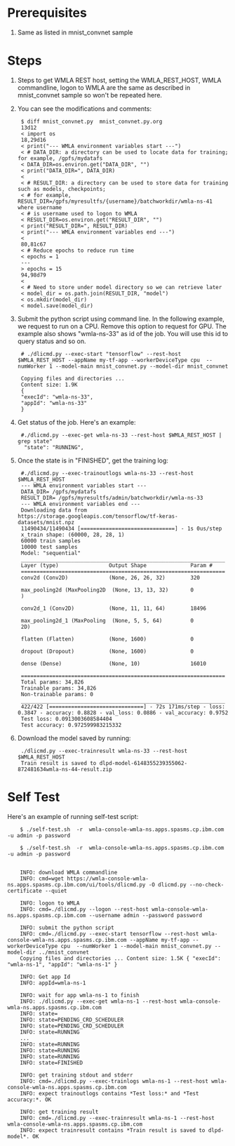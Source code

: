 
# Prerequisites
1. Same as listed in mnist_convnet sample

# Steps
1. Steps to get WMLA REST host, setting the WMLA_REST_HOST, WMLA commandline, logon to WMLA are the same as described in mnist_convnet sample so won't be repeated here.
1. You can see the modifications and comments:

        $ diff mnist_convnet.py  mnist_convnet.py.org
        13d12
        < import os
        18,29d16
        < print("--- WMLA environment variables start ---")
        < # DATA_DIR: a directory can be used to locate data for training; for example, /gpfs/mydatafs
        < DATA_DIR=os.environ.get("DATA_DIR", "")
        < print("DATA_DIR=", DATA_DIR)
        <
        < # RESULT_DIR: a directory can be used to store data for training such as models, checkpoints;
        < # for example, RESULT_DIR=/gpfs/myresultfs/{username}/batchworkdir/wmla-ns-41 where username
        < # is username used to logon to WMLA
        < RESULT_DIR=os.environ.get("RESULT_DIR", "")
        < print("RESULT_DIR=", RESULT_DIR)
        < print("--- WMLA environment variables end ---")
        <
        80,81c67
        < # Reduce epochs to reduce run time
        < epochs = 1
        ---
        > epochs = 15
        94,98d79
        <
        < # Need to store under model directory so we can retrieve later
        < model_dir = os.path.join(RESULT_DIR, "model")
        < os.mkdir(model_dir)
        < model.save(model_dir)


1. Submit the python script using command line. In the following example, we request to run on a CPU. Remove this option to request for GPU. The example also shows "wmla-ns-33" as id of the job. You will use this id to query status and so on.

        # ./dlicmd.py --exec-start "tensorflow" --rest-host $WMLA_REST_HOST --appName my-tf-app --workerDeviceType cpu  --numWorker 1 --model-main mnist_convnet.py --model-dir mnist_convnet

        Copying files and directories ...
        Content size: 1.9K
        {
        "execId": "wmla-ns-33",
        "appId": "wmla-ns-33"
        }


1. Get status of the job. Here's an example:

        #./dlicmd.py --exec-get wmla-ns-33 --rest-host $WMLA_REST_HOST | grep state"
         "state": "RUNNING",


1. Once the state is in "FINISHED", get the training log:

        #./dlicmd.py --exec-trainoutlogs wmla-ns-33 --rest-host $WMLA_REST_HOST
        --- WMLA environment variables start ---
        DATA_DIR= /gpfs/mydatafs
        RESULT_DIR= /gpfs/myresultfs/admin/batchworkdir/wmla-ns-33
        --- WMLA environment variables end ---
        Downloading data from https://storage.googleapis.com/tensorflow/tf-keras-datasets/mnist.npz
        11490434/11490434 [==============================] - 1s 0us/step
        x_train shape: (60000, 28, 28, 1)
        60000 train samples
        10000 test samples
        Model: "sequential"
        _________________________________________________________________
        Layer (type)                Output Shape              Param #
        =================================================================
        conv2d (Conv2D)             (None, 26, 26, 32)        320

        max_pooling2d (MaxPooling2D  (None, 13, 13, 32)       0
        )

        conv2d_1 (Conv2D)           (None, 11, 11, 64)        18496

        max_pooling2d_1 (MaxPooling  (None, 5, 5, 64)         0
        2D)

        flatten (Flatten)           (None, 1600)              0

        dropout (Dropout)           (None, 1600)              0

        dense (Dense)               (None, 10)                16010

        =================================================================
        Total params: 34,826
        Trainable params: 34,826
        Non-trainable params: 0
        _________________________________________________________________
        422/422 [==============================] - 72s 171ms/step - loss: 0.3847 - accuracy: 0.8828 - val_loss: 0.0886 - val_accuracy: 0.9752
        Test loss: 0.0913003608584404
        Test accuracy: 0.972599983215332

1. Download the model saved by running:

        ./dlicmd.py --exec-trainresult wmla-ns-33 --rest-host $WMLA_REST_HOST
        Train result is saved to dlpd-model-6148355239355062-872481634wmla-ns-44-result.zip

# Self Test
Here's an example of running self-test script:

        $ ./self-test.sh  -r  wmla-console-wmla-ns.apps.spasms.cp.ibm.com -u admin -p password

        $ ./self-test.sh  -r  wmla-console-wmla-ns.apps.spasms.cp.ibm.com -u admin -p password


        INFO: download WMLA commandline
        INFO: cmd=wget https://wmla-console-wmla-ns.apps.spasms.cp.ibm.com/ui/tools/dlicmd.py -O dlicmd.py --no-check-certificate --quiet

        INFO: logon to WMLA
        INFO: cmd=./dlicmd.py --logon --rest-host wmla-console-wmla-ns.apps.spasms.cp.ibm.com --username admin --password password

        INFO: submit the python script
        INFO: cmd=./dlicmd.py --exec-start tensorflow --rest-host wmla-console-wmla-ns.apps.spasms.cp.ibm.com --appName my-tf-app --workerDeviceType cpu  --numWorker 1 --model-main mnist_convnet.py --model-dir ../mnist_convnet
        Copying files and directories ... Content size: 1.5K { "execId": "wmla-ns-1", "appId": "wmla-ns-1" }

        INFO: Get app Id
        INFO: appId=wmla-ns-1

        INFO: wait for app wmla-ns-1 to finish
        INFO: ./dlicmd.py --exec-get wmla-ns-1 --rest-host wmla-console-wmla-ns.apps.spasms.cp.ibm.com
        INFO: state=
        INFO: state=PENDING_CRD_SCHEDULER
        INFO: state=PENDING_CRD_SCHEDULER
        INFO: state=RUNNING
        ...
        INFO: state=RUNNING
        INFO: state=RUNNING
        INFO: state=RUNNING
        INFO: state=FINISHED

        INFO: get training stdout and stderr
        INFO: cmd=./dlicmd.py --exec-trainlogs wmla-ns-1 --rest-host wmla-console-wmla-ns.apps.spasms.cp.ibm.com
        INFO: expect trainoutlogs contains *Test loss:* and *Test accuracy:*. OK

        INFO: get training result
        INFO: cmd=./dlicmd.py --exec-trainresult wmla-ns-1 --rest-host wmla-console-wmla-ns.apps.spasms.cp.ibm.com
        INFO: expect trainresult contains *Train result is saved to dlpd-model*. OK
